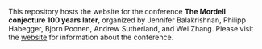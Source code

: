 This repository hosts the website for the conference **The Mordell conjecture 100 years later**, organized by Jennifer Balakrishnan, Philipp Habegger, Bjorn Poonen, Andrew Sutherland, and Wei Zhang.  Please visit the [website](https://mordell.org) for information about the conference.
